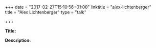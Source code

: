 +++
date = "2017-02-27T15:10:56+01:00"
linktitle = "alex-lichtenberger"
title = "Alex Lichtenberger"
type = "talk"

+++

<div class="span-15  ">
  <div class="span-15  last ">
  <p><strong>Title:</strong>

</p>

<p><strong>Description:</strong></p>

<p>

</p>
<p>

  </div>
</div>

